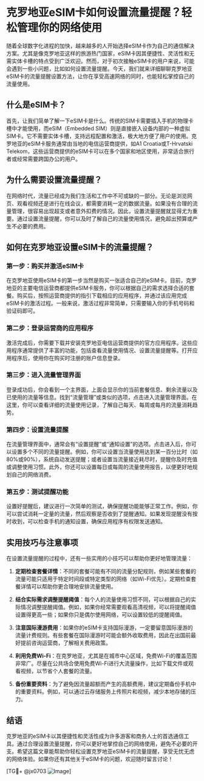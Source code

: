 # 克罗地亚eSIM卡如何设置流量提醒？轻松管理你的网络使用

随着全球数字化进程的加快，越来越多的人开始选择eSIM卡作为自己的通信解决方案。尤其是像克罗地亚这样的旅游热门国家，eSIM卡因其便捷性、灵活性和无需实体卡槽的特点受到广泛欢迎。然而，对于初次接触eSIM卡的用户来说，可能会遇到一些小问题，比如如何设置流量提醒。今天，我们就来详细聊聊克罗地亚eSIM卡的流量提醒设置方法，让你在享受高速网络的同时，也能轻松掌控自己的流量使用。

## 什么是eSIM卡？

首先，让我们简单了解一下eSIM卡是什么。传统的SIM卡需要插入手机的物理卡槽中才能使用，而eSIM（Embedded SIM）则是直接嵌入设备内部的一种虚拟SIM卡。它不需要实体卡槽，支持远程配置和激活，极大地方便了用户的使用。克罗地亚的eSIM卡服务通常由当地的电信运营商提供，如A1 Croatia或T-Hrvatski Telekom，这些运营商提供的eSIM卡可以在多个国家和地区使用，非常适合旅行者或经常需要跨国办公的用户。

## 为什么需要设置流量提醒？

在网络时代，流量已经成为我们生活和工作中不可或缺的一部分。无论是浏览网页、观看视频还是进行在线会议，都需要消耗一定的数据流量。如果没有合理的流量管理，很容易出现超支或者意外扣费的情况。因此，设置流量提醒就显得尤为重要。通过设置流量提醒，你可以及时了解自己的流量使用情况，避免超出预算或产生不必要的费用。

## 如何在克罗地亚设置eSIM卡的流量提醒？

### 第一步：购买并激活eSIM卡

在克罗地亚使用eSIM卡的第一步当然是购买一张适合自己的eSIM卡。目前，克罗地亚的主要电信运营商都提供eSIM卡服务，你可以根据自己的需求选择合适的套餐。购买后，按照运营商提供的指引下载相应的应用程序，并通过该应用完成eSIM卡的激活过程。一般来说，激活过程非常简单，只需要输入你的手机号码和验证码即可。

### 第二步：登录运营商的应用程序

激活完成后，你需要下载并安装克罗地亚电信运营商提供的官方应用程序。这些应用程序通常提供了丰富的功能，包括查看流量使用情况、设置流量提醒等。打开应用程序后，使用你在购买时注册的账户信息登录。

### 第三步：进入流量管理界面

登录成功后，你会看到一个主界面，上面会显示你的当前套餐信息、剩余流量以及已使用的流量等信息。找到“流量管理”或类似的选项，点击进入流量管理界面。在这里，你可以查看详细的流量使用记录，了解自己每天、每周或每月的流量消耗趋势。

### 第四步：设置流量提醒

在流量管理界面中，通常会有“设置提醒”或“通知设置”的选项。点击进入后，你可以设置多个不同的流量提醒。例如，你可以设置当流量使用达到某一百分比时（如80%或90%），系统自动发送提醒；或者设置当流量接近耗尽时，提醒你及时充值或调整使用习惯。此外，你还可以设置每日或每周的流量使用报告，以便更好地规划自己的网络消费。

### 第五步：测试提醒功能

设置好提醒后，建议进行一次简单的测试，确保提醒功能能够正常工作。例如，你可以尝试消耗一定量的流量，然后观察是否收到了提醒通知。如果发现提醒没有按时收到，可以检查手机的通知设置，确保应用程序有权限发送通知。

## 实用技巧与注意事项

在设置流量提醒的过程中，还有一些实用的小技巧可以帮助你更好地管理流量：

1. **定期检查套餐详情**：不同的套餐可能有不同的流量分配规则，例如某些套餐的流量可能只适用于特定时间段或特定类型的网络（如Wi-Fi优先）。定期检查套餐详情可以帮助你更合理地安排流量使用。

2. **结合实际需求调整提醒阈值**：每个人的流量使用习惯不同，可以根据自己的实际情况调整提醒阈值。例如，如果你经常需要观看高清视频，可以将提醒阈值设置得更高一些；如果你只是偶尔使用网络，可以设置较低的提醒阈值。

3. **注意国际漫游费用**：如果你的eSIM卡支持国际漫游，一定要留意国际漫游的流量计费规则。有些套餐在国际漫游时可能会额外收取费用，因此在出国前最好提前咨询运营商，了解相关费用政策。

4. **利用免费Wi-Fi**：在克罗地亚，尤其是在城市中心区域，免费Wi-Fi的覆盖范围非常广。尽量在公共场合使用免费Wi-Fi进行大流量操作，比如下载文件或观看视频，以节省个人套餐的流量。

5. **备份重要资料**：为了避免因流量超额而产生的高额费用，建议定期备份手机中的重要资料。例如，可以通过云存储服务上传照片和视频，减少本地存储的压力。

## 结语

克罗地亚的eSIM卡以其便捷性和灵活性成为许多游客和商务人士的首选通信工具。通过合理设置流量提醒，你可以更好地掌控自己的网络使用，避免不必要的开支。希望这篇文章能帮助你轻松设置克罗地亚eSIM卡的流量提醒，享受无忧无虑的网络体验。如果你还有其他关于eSIM卡的问题，欢迎随时留言讨论！

[TG💪+ @jx0703 ![Image](https://github.com/user-attachments/assets/dbca1d08-cadb-493c-b0ec-ad6f7a83f270)]